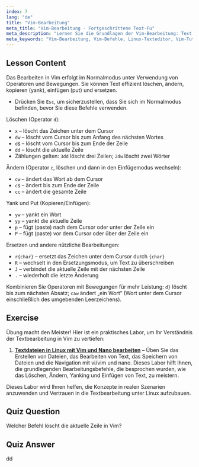 ```yaml
---
index: 7
lang: "de"
title: "Vim-Bearbeitung"
meta_title: "Vim-Bearbeitung - Fortgeschrittene Text-Fu"
meta_description: "Lernen Sie die Grundlagen der Vim-Bearbeitung: Text effizient löschen, ändern, kopieren und einfügen. Meistern Sie wichtige Vim-Befehle für Anfänger und verbessern Sie Ihre Linux-Textbearbeitungsfähigkeiten."
meta_keywords: "Vim-Bearbeitung, Vim-Befehle, Linux-Texteditor, Vim-Tutorial, Vim-Anleitung, Vim für Anfänger, dd-Befehl, Vim löschen"
---
```


## Lesson Content

Das Bearbeiten in Vim erfolgt im Normalmodus unter Verwendung von Operatoren und Bewegungen. Sie können Text effizient löschen, ändern, kopieren (yank), einfügen (put) und ersetzen.

- Drücken Sie `Esc`, um sicherzustellen, dass Sie sich im Normalmodus befinden, bevor Sie diese Befehle verwenden.

Löschen (Operator `d`):

- `x` – löscht das Zeichen unter dem Cursor
- `dw` – löscht vom Cursor bis zum Anfang des nächsten Wortes
- `d$` – löscht vom Cursor bis zum Ende der Zeile
- `dd` – löscht die aktuelle Zeile
- Zählungen gelten: `3dd` löscht drei Zeilen; `2dw` löscht zwei Wörter

Ändern (Operator `c`, löschen und dann in den Einfügemodus wechseln):

- `cw` – ändert das Wort ab dem Cursor
- `c$` – ändert bis zum Ende der Zeile
- `cc` – ändert die gesamte Zeile

Yank und Put (Kopieren/Einfügen):

- `yw` – yankt ein Wort
- `yy` – yankt die aktuelle Zeile
- `p` – fügt (paste) nach dem Cursor oder unter der Zeile ein
- `P` – fügt (paste) vor dem Cursor oder über der Zeile ein

Ersetzen und andere nützliche Bearbeitungen:

- `r{char}` – ersetzt das Zeichen unter dem Cursor durch `{char}`
- `R` – wechselt in den Ersetzungsmodus, um Text zu überschreiben
- `J` – verbindet die aktuelle Zeile mit der nächsten Zeile
- `.` – wiederholt die letzte Änderung

Kombinieren Sie Operatoren mit Bewegungen für mehr Leistung: `d}` löscht bis zum nächsten Absatz; `caw` ändert „ein Wort“ (Wort unter dem Cursor einschließlich des umgebenden Leerzeichens).

## Exercise

Übung macht den Meister! Hier ist ein praktisches Labor, um Ihr Verständnis der Textbearbeitung in Vim zu vertiefen:

1. **[Textdateien in Linux mit Vim und Nano bearbeiten](https://labex.io/de/labs/comptia-edit-text-files-in-linux-with-vim-and-nano-591076)** – Üben Sie das Erstellen von Dateien, das Bearbeiten von Text, das Speichern von Dateien und die Navigation mit vi/vim und nano. Dieses Labor hilft Ihnen, die grundlegenden Bearbeitungsbefehle, die besprochen wurden, wie das Löschen, Ändern, Yanking und Einfügen von Text, zu meistern.

Dieses Labor wird Ihnen helfen, die Konzepte in realen Szenarien anzuwenden und Vertrauen in die Textbearbeitung unter Linux aufzubauen.

## Quiz Question

Welcher Befehl löscht die aktuelle Zeile in Vim?

## Quiz Answer

dd
